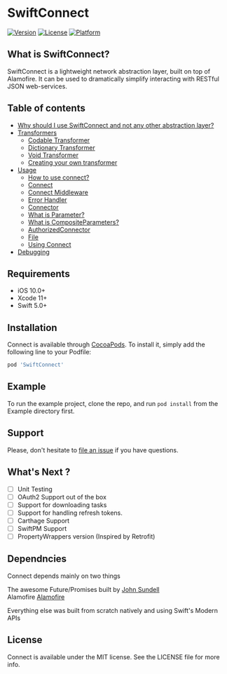 # SwiftConnect

[![Version](https://img.shields.io/cocoapods/v/SwiftConnect.svg?style=flat)](https://cocoapods.org/pods/SwiftConnect)
[![License](https://img.shields.io/cocoapods/l/SwiftConnect.svg?style=flat)](https://cocoapods.org/pods/SwiftConnect)
[![Platform](https://img.shields.io/cocoapods/p/SwiftConnect.svg?style=flat)](https://cocoapods.org/pods/SwiftConnect)

## What is SwiftConnect?

SwiftConnect is a lightweight network abstraction layer, built on top of Alamofire. It can be used to dramatically simplify interacting with RESTful JSON web-services.

## Table of contents

- [Why should I use SwiftConnect and not any other abstraction layer?](https://github.com/tareksabry1337/Connect/blob/master/Why%20use%20SwiftConnect.md)
- [Transformers](https://github.com/tareksabry1337/Connect/blob/master/Transformers.md)
    - [Codable Transformer](https://github.com/tareksabry1337/Connect/blob/master/Transformers.md#Codable-Transformer)
    - [Dictionary Transformer](https://github.com/tareksabry1337/Connect/blob/master/Transformers.md#Dictionary-Transformer)
    - [Void Transformer](https://github.com/tareksabry1337/Connect/blob/master/Transformers.md#Void-Transformer)
    - [Creating your own transformer](https://github.com/tareksabry1337/Connect/blob/master/Transformers.md#Creating-your-own-transformer)
- [Usage](https://github.com/tareksabry1337/Connect/blob/master/Usage.md)
    - [How to use connect?](https://github.com/tareksabry1337/Connect/blob/master/Usage.md#How-to-use-Connect)
    - [Connect](https://github.com/tareksabry1337/Connect/blob/master/Usage.md#Connect)
    - [Connect Middleware](https://github.com/tareksabry1337/Connect/blob/master/Usage.md#ConnectMiddleware)
    - [Error Handler](https://github.com/tareksabry1337/Connect/blob/master/Usage.md#ErrorHandler)
    - [Connector](https://github.com/tareksabry1337/Connect/blob/master/Usage.md#Connector)
    - [What is Parameter?](https://github.com/tareksabry1337/Connect/blob/master/Usage.md#What-is-Parameter)
    - [What is CompositeParameters?](https://github.com/tareksabry1337/Connect/blob/master/Usage.md#What-is-CompositeParameters)
    - [AuthorizedConnector](https://github.com/tareksabry1337/Connect/blob/master/Usage.md#AuthorizedConnector)
    - [File](https://github.com/tareksabry1337/Connect/blob/master/Usage.md#File)
    - [Using Connect](https://github.com/tareksabry1337/Connect/blob/master/Usage.md#Using-Connect)
- [Debugging](https://github.com/tareksabry1337/Connect/blob/master/Debugging.md)

## Requirements

- iOS 10.0+
- Xcode 11+
- Swift 5.0+

## Installation

Connect is available through [CocoaPods](https://cocoapods.org). To install
it, simply add the following line to your Podfile:

```ruby
pod 'SwiftConnect'
```

## Example

To run the example project, clone the repo, and run `pod install` from the Example directory first.

## Support

Please, don't hesitate to [file an
issue](https://github.com/tareksabry1337/Connect/issues/new) if you have questions.

## What's Next ?
- [ ] Unit Testing
- [ ] OAuth2 Support out of the box
- [ ] Support for downloading tasks
- [ ] Support for handling refresh tokens.
- [ ] Carthage Support
- [ ] SwiftPM Support
- [ ] PropertyWrappers version (Inspired by Retrofit)

## Dependncies
Connect depends mainly on two things

The awesome Future/Promises built by  [John Sundell][Future/Promises]<br>
Alamofire [Alamofire][Alamofire]

[Future/Promises]: https://github.com/JohnSundell/SwiftBySundell/blob/master/Blog/Under-the-hood-of-Futures-and-Promises.swift
[Alamofire]: https://github.com/Alamofire/Alamofire

Everything else was built from scratch natively and using Swift's Modern APIs

## License

Connect is available under the MIT license. See the LICENSE file for more info.
